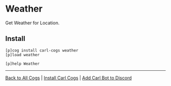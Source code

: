 # Weather

Get Weather for Location.

## Install

```text
[p]cog install carl-cogs weather
[p]load weather

[p]help Weather
```

---
[Back to All Cogs](../README.md#public-cogs) |
[Install Carl Cogs](../README.md#installing) |
[Add Carl Bot to Discord](https://discord.com/oauth2/authorize?client_id=204384021352808450&scope=bot+applications.commands&permissions=8)